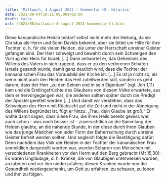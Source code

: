 ```yaml
---
title: 'Mittwoch, 4 August 2021 : Kommentar Hl. Hilarius'
date: 2021-08-04T10:11:00.001+02:00
draft: false
url: /2021/08/mittwoch-4-august-2021-kommentar-hl.html
---
```


Diese kanaanäische Heidin bedarf selbst nicht mehr der Heilung, da sie Christus als Herrn und Sohn Davids bekennt, aber sie bittet um Hilfe für ihre Tochter, d. h. für die vielen Heiden, die unter der Herrschaft unreiner Geister gefangen sind. Der Herr schweigt und bewahrt durch sein Schweigen den Vorzug des Heils für Israel. \[…\] Dann antwortet er, das Geheimnis des Willens des Vaters in sich tragend, dass er zu den verlorenen Schafen Israels gesandt wurde, damit ganz deutlich wird, dass die Tochter der kanaanäischen Frau das Vorausbild der Kirche ist. \[…\] Es ist ja nicht so, als wenn nicht auch den Heiden das Heil zuteilwerden soll, sondern es geht darum, dass der Herr „zu den Seinen und in sein Eigentum“ (vgl. Joh 1,11) kam und die Erstlingsfrüchte des Glaubens von diesem Volke erwartete, aus dem er hervorgegangen war; die anderen sollten später durch die Predigt der Apostel gerettet werden \[…\] Und damit wir verstehen, dass das Schweigen des Herrn mit Rücksicht auf die Zeit und nicht in der Abneigung des Willens begründet ist, fügt er hinzu: „Frau, dein Glaube ist groß.“ Er wollte damit sagen, dass diese Frau, die ihres Heils bereits gewiss war, auch schon – was noch besser ist – zuversichtlich an die Sammlung der Heiden glaubte, an die nahende Stunde, in der diese durch ihren Glauben wie das junge Mädchen von jeder Form der Beherrschung durch unreine Geister befreit werden sollten. Und sogleich folgte die Bestätigung dafür: Denn nachdem das Volk der Heiden in der Tochter der kananäischen Frau sinnbildlich dargestellt worden war, wurden Scharen von Menschen mit verschiedenen Krankheiten vor den Herrn auf den Berg gebracht (Mt 15,30): Es waren Ungläubige, d. h. Kranke, die von Gläubigen unterwiesen wurden, anzubeten und vor ihm niederzufallen; diesen Kranken wurde nun die Gesundheit wiedergeschenkt, um Gott zu erfahren, zu schauen, zu loben und ihm zu folgen.